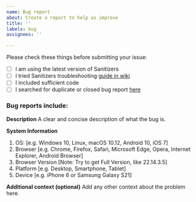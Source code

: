 ```yaml
---
name: Bug report
about: Create a report to help us improve
title: ''
labels: bug
assignees: ''

---
```


Please check these things before submitting your issue:

- [ ] I am using the latest version of Sanitizers
- [ ] I tried Sanitizers troubleshooting [guide in wiki](https://github.com/PuneetGopinath/Sanitizers/wiki/Troubleshooting)
- [ ] I included sufficient code
- [ ] I searched for duplicate or closed bug report [here](https://github.com/PuneetGopinath/Sanitizers/issues?q=is%3Aissue)

### Bug reports include:

**Description**
A clear and concise description of what the bug is.

**System Information**
1. OS: [e.g. Windows 10, Linux, macOS 10.12, Android 10, iOS 7]
2. Browser [e.g. Chrome, Firefox, Safari, Microsoft Edge, Opera, Internet Explorer, Android Browser]
3. Browser Version [Note: Try to get Full Version, like 22.14.3.5]
4. Platform [e.g. Desktop, Smartphone, Tablet]
5. Device [e.g. iPhone 6 or Samsung Galaxy S21]

<!--**Screenshots (optional)**
If applicable, add screenshots to help explain your problem.
**Note:** If you can't upload files then use [GoFile](https://gofile.io/uploadFiles) or [WeTransfer](https://wetransfer.com/upload)-->

**Additional context (optional)**
Add any other context about the problem here.
